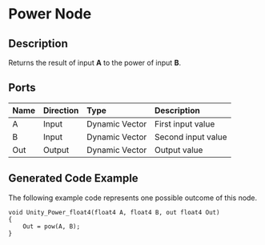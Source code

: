 # Power Node

## Description

Returns the result of input **A** to the power of input **B**.

## Ports

| Name        | Direction           | Type  | Description |
|:------------ |:-------------|:-----|:---|
| A      | Input | Dynamic Vector | First input value |
| B      | Input      |   Dynamic Vector | Second input value |
| Out | Output      |    Dynamic Vector | Output value |

## Generated Code Example

The following example code represents one possible outcome of this node.

```
void Unity_Power_float4(float4 A, float4 B, out float4 Out)
{
    Out = pow(A, B);
}
```